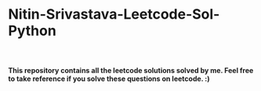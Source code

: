 # Nitin-Srivastava-Leetcode-Sol-Python
<br>

#### This repository contains all the leetcode solutions solved by me. Feel free to take reference if you solve these questions on leetcode. :)
